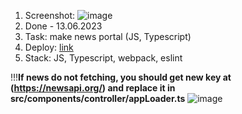 1. Screenshot:
![image](https://github.com/deep-logic2000/news-portal/assets/95580392/cfd50e4f-46b1-4446-9ee9-cf73fc9e0ba9)
2. Done - 13.06.2023
3. Task: make news portal (JS, Typescript) 
4. Deploy: [link](https://news-portal-git-master-deep-logic2000.vercel.app/)
5. Stack: JS, Typescript, webpack, eslint

   
!!!**If news do not fetching, you should get new key at (https://newsapi.org/) and replace it in src/components/controller/appLoader.ts**
![image](https://github.com/deep-logic2000/news-portal/assets/95580392/a83b6d17-d8c4-4ae4-9699-a66b7c1ec501)

